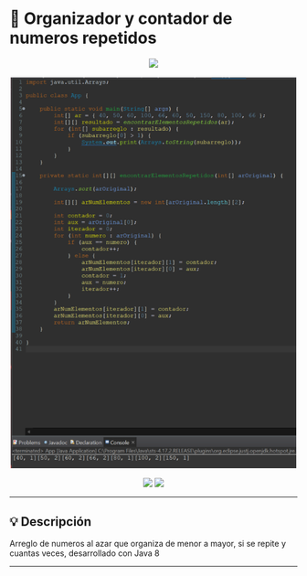 # 🔢 Organizador y contador de numeros repetidos

<div align="center"><img src="https://www.vectorlogo.zone/logos/java/java-ar21.svg" width="300"/></div>

<p align="center" >
     <img width="500" heigth="300" src="Preview App.png">
</p>
<div align="center">
    <img src="https://img.shields.io/badge/Java-ED8B00?style=for-the-badge&logo=openjdk&logoColor=white"/>
    <img src="https://img.shields.io/badge/Oracle-F80000?style=for-the-badge&logo=oracle&logoColor=black"/>
</div>

---

## 💡 Descripción

Arreglo de numeros al azar que organiza de menor a mayor, si se repite y cuantas veces, desarrollado con Java 8

---
